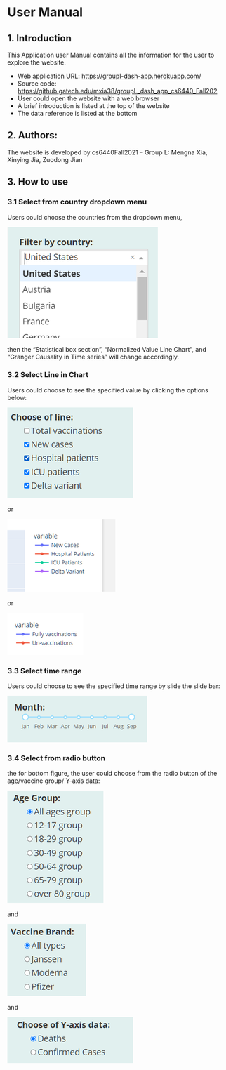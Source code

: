 # User Manual

## 1. Introduction

This Application user Manual contains all the information for the user to explore the website. 

- Web application URL: https://groupl-dash-app.herokuapp.com/
- Source code: https://github.gatech.edu/mxia38/groupL_dash_app_cs6440_Fall202 
- User could open the website with a web browser 
- A brief introduction is listed at the top of the website
- The data reference is listed at the bottom

## 2. Authors:

The website is developed by cs6440Fall2021 – Group L: Mengna Xia, Xinying Jia, Zuodong Jian

## 3. How to use

### 3.1 Select from country dropdown menu
Users could choose the countries from the dropdown menu, 

![country](./images/filter_country.png)

then the “Statistical box section”, “Normalized Value Line Chart”, and “Granger Causality in Time series” will change accordingly. 
 
### 3.2 Select Line in Chart

Users could choose to see the specified value by clicking the options below: 

![checkbox](./images/checkbox.png)
  
 or
  
![topLine](./images/top_line.png)

  or

![bottomLine](./images/bottom_line.png)
  
### 3.3 Select time range

Users could choose to see the specified time range by slide the slide bar:

![timeRange](./images/time_range.png)

 
### 3.4	Select from radio button

the for bottom figure, the user could choose from the radio button of the age/vaccine group/ Y-axis data:

![age](./images/age.png)

  and   

![brand](./images/brand.png)

  and  

![yAxis](./images/y_axis.png)